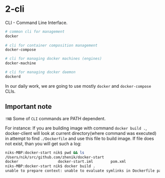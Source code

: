 # 2-cli
CLI - Command Line Interface.

```bash
# common cli for management
docker
  
# cli for container composition management 
docker-compose

# cli for managing docker machines (engines)
docker-machine

# cli for managing docker daemon
dockerd
```

In our daily work, we are going to use mostly `docker` and `docker-compose` CLIs.

## Important note
`!NB` Some of `CLI` commands are PATH dependent.

For instance: If you are building image with command `docker build .`, 
docker-client will look at current directory(where command was executed) in attempt to find `./Dockerfile` and use this file to build image.
If file does not exist, than you will get such a log:
```bash
niks-MBP:docker-start nik$ pwd && ls
/Users/nik/src/github.com/zhenik/docker-start
docker                  docker-start.iml        pom.xml                 src
niks-MBP:docker-start nik$ docker build .
unable to prepare context: unable to evaluate symlinks in Dockerfile path: lstat /Users/nik/src/github.com/zhenik/docker-start/Dockerfile: no such file or directory
``` 
